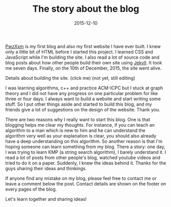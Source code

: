﻿---
layout: post
title: "The story about the blog"
date: 2015-12-10
tags:
- blog
---

[PwzXxm](http://www.pwzxxm.com) is my first blog and also my first website I have ever built. I knew only a little bit of HTML before I started this project. I learned CSS and JavaScript while I'm building the site. I also read a lot of source code and blog posts about how other people build their own site using [Jekyll](http://jekyllrb.com/). It took me seven days. Finally, on the 10th of December, 2015, the site went alive. 

Details about building the site. (click me) (not yet, still editing)

I was learning algorithms, c++ and practice ACM-ICPC but I stuck at graph theory and I did not have any progress on one particular problem for like three or four days. I always want to build a website and start writing some stuff. So I put other things aside and started to build this blog, and my friends give a lot of suggestions on the design of the website. Thank you.

There are two reasons why I really want to start this blog. One is that blogging helps me clear my thoughts. For instance, if you can teach an algorithm to a man which is new to him and he can understand the algorithm very well as your explanation is clear, you should also already have a deep understanding on this algorithm. So another reason is that I'm hoping someone can learn something from my blog. There a story: one day, I was trying to learn KMP (a string search algorithm), I barely understand it. I read a lot of posts from other people's blog, watched youtube videos and tried to do it on a paper. Suddenly, I knew the ideas behind it. Thanks for the guys sharing their ideas and thinkings. 

If anyone find any mistake on my blog, please feel free to contact me or leave a comment below the post. Contact details are shown on the footer on every pages of the blog.

Let's learn together and sharing ideas!
